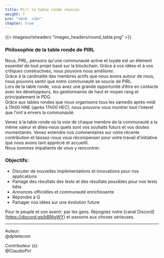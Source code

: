 ```yaml
---
title: Pirl la table ronde réunion
weight: 7
pre: "<b>6. </b>"
chapter: true
---
```


{{< imagesurlsheaders "images_headers/round_table.png"  >}}


### Philosophie de la table ronde de PIRL

Nous, PIRL, pensons qu'une communauté active et loyale est un élément essentiel de tout projet basé sur la blockchain. Grâce à vos idées et à vos critiques constructives, nous pouvons nous améliorer.  
Grâce à la cardinalité des membres actifs que nous avons autour de nous, nous pouvons sentir que notre communauté se soucie de PIRL.  
Lors de la table ronde, vous avez une grande opportunité d’être en contacte avec les développeurs, les gestionnaires de haut et moyen rang et principalement le PDG.  
Grâce aux tables rondes que nous organisons tous les samedis après-midi à 11h00 HNE (après 17h00 HEC), nous pouvons vous montrer tout  l'interet  que l'ont a envers la communauté.  

Venez à la table ronde où la voix de chaque membre de la communauté a la même valeur et dites-nous quels sont vos souhaits futurs et vos doutes momentanés. Venez entendre nos commentaires sur votre récente contribution et laissez-nous vous récompenser pour votre travail d'initiative que nous avons tant apprécié et accueilli.  
Nous sommes impatients de vous y rencontrer.

### Objectifs:  

* Discuter de nouvelles implémentations et innovations pour nos applications
* Partage des résultats des tests et des résultats possibles pour nos tests bêta
* Annonces officielles et communauté enrichissante
* Répondre à Q
* Partager nos idées sur une évolution future

Pour le peuple et son avenir; par les gens. Rejoignez notre [canal Discord] (https://discord.gg/bBNjgWY) et passons aux choses sérieuses.


---
Auteur:  
@dptelecom

Contributeur (s):  
@ClaudioPirl
